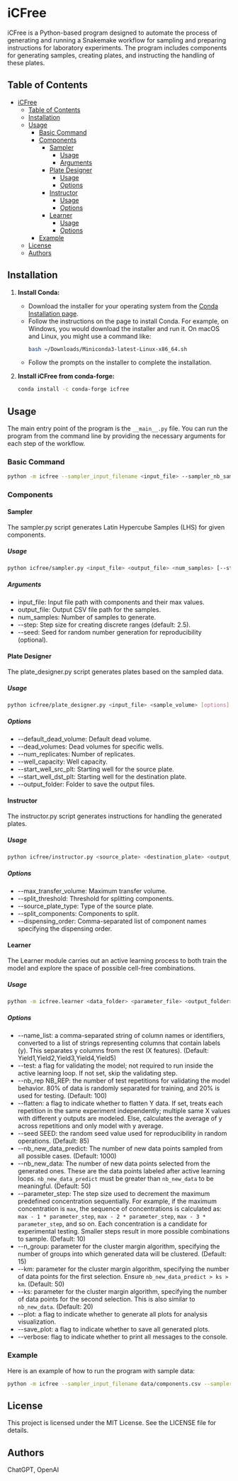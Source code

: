 # iCFree

iCFree is a Python-based program designed to automate the process of generating and running a Snakemake workflow for sampling and preparing instructions for laboratory experiments. The program includes components for generating samples, creating plates, and instructing the handling of these plates.

## Table of Contents

- [iCFree](#icfree)
  - [Table of Contents](#table-of-contents)
  - [Installation](#installation)
  - [Usage](#usage)
    - [Basic Command](#basic-command)
    - [Components](#components)
      - [Sampler](#sampler)
        - [Usage](#usage-1)
        - [Arguments](#arguments)
      - [Plate Designer](#plate-designer)
        - [Usage](#usage-2)
        - [Options](#options)
      - [Instructor](#instructor)
        - [Usage](#usage-3)
        - [Options](#options-1)
      - [Learner](#learner)
        - [Usage](#usage-4)
        - [Options](#options-2)
    - [Example](#example)
  - [License](#license)
  - [Authors](#authors)

## Installation

1. **Install Conda:**
   - Download the installer for your operating system from the [Conda Installation page](https://docs.conda.io/projects/conda/en/latest/user-guide/install/index.html).
   - Follow the instructions on the page to install Conda. For example, on Windows, you would download the installer and run it. On macOS and Linux, you might use a command like:
     ```bash
     bash ~/Downloads/Miniconda3-latest-Linux-x86_64.sh
     ```
   - Follow the prompts on the installer to complete the installation.

2. **Install iCFree from conda-forge:**
    ```bash
    conda install -c conda-forge icfree
    ```

## Usage

The main entry point of the program is the `__main__.py` file. You can run the program from the command line by providing the necessary arguments for each step of the workflow.

### Basic Command

```bash
python -m icfree --sampler_input_filename <input_file> --sampler_nb_samples <number_of_samples> --sampler_seed <seed> --sampler_output_filename <output_file> --plate_designer_input_filename <input_file> --plate_designer_sample_volume <volume> --plate_designer_default_dead_volume <dead_volume> --plate_designer_num_replicates <replicates> --plate_designer_well_capacity <capacity> --plate_designer_start_well_src_plt <start_well_src> --plate_designer_start_well_dst_plt <start_well_dst> --plate_generat...
```

### Components

#### Sampler
The sampler.py script generates Latin Hypercube Samples (LHS) for given components.

##### Usage

```bash
python icfree/sampler.py <input_file> <output_file> <num_samples> [--step <step_size>] [--seed <seed>]
```

##### Arguments

- input_file: Input file path with components and their max values.
- output_file: Output CSV file path for the samples.
- num_samples: Number of samples to generate.
- --step: Step size for creating discrete ranges (default: 2.5).
- --seed: Seed for random number generation for reproducibility (optional).

#### Plate Designer
The plate_designer.py script generates plates based on the sampled data.

##### Usage

```bash
python icfree/plate_designer.py <input_file> <sample_volume> [options]
```

##### Options

- --default_dead_volume: Default dead volume.
- --dead_volumes: Dead volumes for specific wells.
- --num_replicates: Number of replicates.
- --well_capacity: Well capacity.
- --start_well_src_plt: Starting well for the source plate.
- --start_well_dst_plt: Starting well for the destination plate.
- --output_folder: Folder to save the output files.

#### Instructor
The instructor.py script generates instructions for handling the generated plates.

##### Usage

```bash
python icfree/instructor.py <source_plate> <destination_plate> <output_instructions> [options]
```

##### Options

- --max_transfer_volume: Maximum transfer volume.
- --split_threshold: Threshold for splitting components.
- --source_plate_type: Type of the source plate.
- --split_components: Components to split.
- --dispensing_order: Comma-separated list of component names specifying the dispensing order.

#### Learner
The Learner module carries out an active learning process to both train the model and explore the space of possible cell-free combinations.

##### Usage

```bash
python -m icfree.learner <data_folder> <parameter_file> <output_folder> [options]
```

##### Options

  - --name_list: a comma-separated string of column names or identifiers, converted to a list of strings representing columns that contain labels (y). This separates y columns from the rest (X features). (Default: Yield1,Yield2,Yield3,Yield4,Yield5)
  - --test: a flag for validating the model; not required to run inside the active learning loop. If not set, skip the validating step.
  - --nb_rep NB_REP: the number of test repetitions for validating the model behavior. 80% of data is randomly separated for training, and 20% is used for testing. (Default: 100)
  - --flatten: a flag to indicate whether to flatten Y data. If set, treats each repetition in the same experiment independently; multiple same X values with different y outputs are modeled. Else, calculates the average of y across repetitions and only model with y average.
  - --seed SEED: the random seed value used for reproducibility in random operations. (Default: 85)
  - --nb_new_data_predict: The number of new data points sampled from all possible cases. (Default: 1000)
  - --nb_new_data: The number of new data points selected from the generated ones. These are the data points labeled after active learning loops. `nb_new_data_predict` must be greater than `nb_new_data` to be meaningful. (Default: 50)
  - --parameter_step: The step size used to decrement the maximum predefined concentration sequentially. For example, if the maximum concentration is `max`, the sequence of concentrations is calculated as: `max - 1 * parameter_step`, `max - 2 * parameter_step`, `max - 3 * parameter_step`, and so on. Each concentration is a candidate for experimental testing. Smaller steps result in more possible combinations to sample. (Default: 10)
  - --n_group: parameter for the cluster margin algorithm, specifying the number of groups into which generated data will be clustered. (Default: 15)
  - --km: parameter for the cluster margin algorithm, specifying the number of data points for the first selection. Ensure `nb_new_data_predict > ks > km`. (Default: 50)
  - --ks: parameter for the cluster margin algorithm, specifying the number of data points for the second selection. This is also similar to `nb_new_data`. (Default: 20)
  - --plot: a flag to indicate whether to generate all plots for analysis visualization.
  - --save_plot: a flag to indicate whether to save all generated plots.
  - --verbose: flag to indicate whether to print all messages to the console.

### Example

Here is an example of how to run the program with sample data:

```bash
python -m icfree --sampler_input_filename data/components.csv --sampler_nb_samples 100 --sampler_seed 42 --sampler_output_filename results/samples.csv --plate_designer_input_filename results/samples.csv --plate_designer_sample_volume 10 --plate_designer_default_dead_volume 2 --plate_designer_num_replicates 3 --plate_designer_well_capacity 200 --plate_designer_start_well_src_plt A1 --plate_designer_start_well_dst_plt B1 --plate_designer_output_folder results/plates --instructor_max_transfer_volume...
```

## License

This project is licensed under the MIT License. See the LICENSE file for details.

## Authors

ChatGPT, OpenAI
